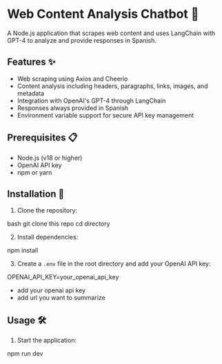 # Web Content Analysis Chatbot 🤖

A Node.js application that scrapes web content and uses LangChain with GPT-4 to analyze and provide responses in Spanish.

## Features ✨

- Web scraping using Axios and Cheerio
- Content analysis including headers, paragraphs, links, images, and metadata
- Integration with OpenAI's GPT-4 through LangChain
- Responses always provided in Spanish
- Environment variable support for secure API key management

## Prerequisites 📋

- Node.js (v18 or higher)
- OpenAI API key
- npm or yarn

## Installation 🚀

1. Clone the repository:

bash
git clone this repo
cd directory

2. Install dependencies:

npm install

3. Create a `.env` file in the root directory and add your OpenAI API key:

OPENAI_API_KEY=your_openai_api_key

- add your openai api key
- add url you want to summarize

## Usage 🛠️

1. Start the application:

npm run dev
